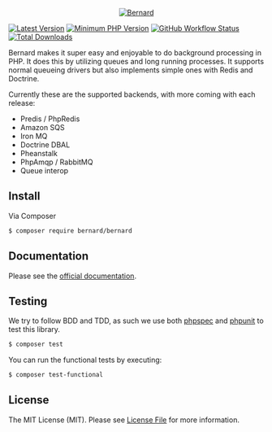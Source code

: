 <p align="center">
  <a href="http://bernard.rtfd.org">
    <img src="https://bernard.readthedocs.io/_static/img/logo_small@2x.png" alt="Bernard" />
  </a>
</p>

[![Latest Version](https://img.shields.io/github/release/bernardphp/bernard.svg?style=flat-square)](https://github.com/bernardphp/bernard/releases)
[![Minimum PHP Version](https://img.shields.io/badge/php-%3E%3D%207.4-8892BF.svg?style=flat-square)](https://php.net/)
[![GitHub Workflow Status](https://img.shields.io/github/workflow/status/bernardphp/bernard/CI?style=flat-square)](https://github.com/bernardphp/bernard/actions?query=workflow%3ACI)
[![Total Downloads](https://img.shields.io/packagist/dt/bernard/bernard.svg?style=flat-square)](https://packagist.org/packages/bernard/bernard)

Bernard makes it super easy and enjoyable to do background processing in PHP.
It does this by utilizing queues and long running processes.
It supports normal queueing drivers but also implements simple ones with Redis and Doctrine.

Currently these are the supported backends, with more coming with each release:

- Predis / PhpRedis
- Amazon SQS
- Iron MQ
- Doctrine DBAL
- Pheanstalk
- PhpAmqp / RabbitMQ
- Queue interop


## Install

Via Composer

```bash
$ composer require bernard/bernard
```


## Documentation

Please see the [official documentation](https://bernard.readthedocs.org).


## Testing

We try to follow BDD and TDD, as such we use both [phpspec](http://www.phpspec.net) and [phpunit](https://phpunit.de) to test this library.

```bash
$ composer test
```

You can run the functional tests by executing:

```bash
$ composer test-functional
```


## License

The MIT License (MIT). Please see [License File](LICENSE) for more information.
